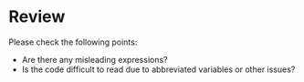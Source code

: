 # Review

Please check the following points:

- Are there any misleading expressions?
- Is the code difficult to read due to abbreviated variables or other issues?
